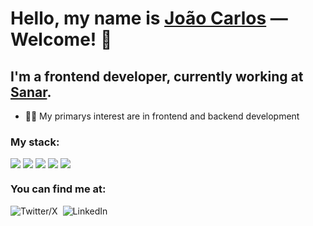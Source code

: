 <h1>Hello, my name is <a href="https://joaocdfarias.github.io/">João Carlos</a> — Welcome! 👋</h1>

<h2>I'm a frontend developer, currently working at <a href="https://www.sanar.com/">Sanar</a>.</h2>

<ul>
    <li>👨‍🎓 My primarys interest are in frontend and backend development </li>
</ul>

<h3>My stack:</h3>

<div style="display: flex; gap: 4px;">
    <img src="https://img.shields.io/badge/React-61DAFB.svg?style=for-the-badge&logo=React&logoColor=black">
    <img src="https://img.shields.io/badge/TypeScript-3178C6.svg?style=for-the-badge&logo=TypeScript&logoColor=white">
    <img src="https://img.shields.io/badge/Next.js-000000.svg?style=for-the-badge&logo=nextdotjs&logoColor=white">
    <img src="https://img.shields.io/badge/NestJS-E0234E.svg?style=for-the-badge&logo=NestJS&logoColor=white">
    <img src="https://img.shields.io/badge/Node.js-339933.svg?style=for-the-badge&logo=nodedotjs&logoColor=white">
</div>

<h3>You can find me at:</h3>

<div style="display: flex; gap: 4px;">
    <a href="https://www.twitter.com/joaocdfarias"><img align="left" alt="Twitter/X" style="margin-right: 4px" src="https://img.shields.io/badge/Twitter-1D9BF0.svg?style=for-the-badge&logo=Twitter&logoColor=white" /></a>
    <a href="https://www.linkedin.com/in/joaocdfarias"><img align="left" alt="LinkedIn" src="https://img.shields.io/badge/LinkedIn-0A66C2.svg?style=for-the-badge&logo=LinkedIn&logoColor=white" /></a>
</div>
